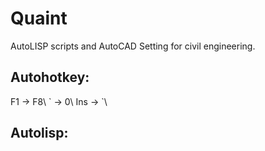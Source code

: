 # Quaint
AutoLISP scripts and AutoCAD Setting for civil engineering. 
## Autohotkey:
F1 -> F8\\
\` -> 0\\
Ins -> \`\\
## Autolisp:
